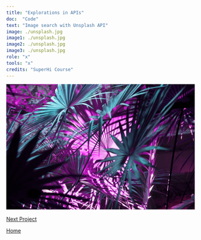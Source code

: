 ```yaml
---
title: "Explorations in APIs"
doc:  "Code"
text: "Image search with Unsplash API"
image: ./unsplash.jpg
image1: ./unsplash.jpg
image2: ./unsplash.jpg
image3: ./unsplash.jpg
role: "x"
tools: "x"
credits: "SuperHi Course"
---
```


![Hero](./unsplash.jpg)

[Next Project](/thrive)

[Home](/)

